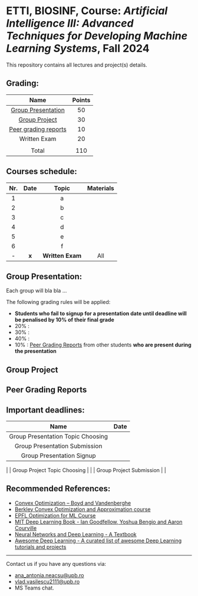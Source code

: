# ETTI, BIOSINF, Course: *Artificial Intelligence III: Advanced Techniques for Developing Machine Learning Systems*, Fall 2024 

This repository contains all lectures and project(s) details.  

## **Grading**:

| **Name** | **Points** |
|:-------:|:--------:|
| [Group Presentation](#group-presentation) | 50 |
| [Group Project](#group-project) | 30 |
| [Peer grading reports](#peer-grading-reports) | 10 |
| Written Exam | 20 |
|              |    |
| Total | 110 |

## **Courses** schedule:

| **Nr.** | **Date** |       **Topic**       | **Materials** |
|:-------:|:--------:|:---------------------:|:-------------:|
|    1    |     | a  |             |
|    2    |     | b |        |
|    3    |     | c |               |
|    4    |     | d |               |
|    5    |     | e |                 |
|    6    |     | f |               |
|    -    |   **x**    |    **Written Exam**    |   All   |

## Group Presentation:

Each group will bla bla ...

The following grading rules will be applied:
- **Students who fail to signup for a presentation date until deadline will be penalised by 10% of their final grade** 
- 20% : 
- 30% :
- 40% :
- 10% : [Peer Grading Reports](#peer-grading-reports) from other students **who are present during the presentation** 


## Group Project


## Peer Grading Reports


## Important deadlines:

| **Name** | **Date** |
|:-------:|:--------:|
|  Group Presentation Topic Choosing | |
|  Group Presentation Submission  |   |
|  Group Presentation Signup |   |
|
|  Group Project Topic Choosing |  |
|  Group Project Submission | |

## Recommended References:
- [Convex Optimization – Boyd and Vandenberghe](https://stanford.edu/~boyd/cvxbook/)
- [Berkley Convex Optimization and Approximation course](https://ee227c.github.io)
- [EPFL Optimization for ML Course](https://github.com/epfml/OptML_course)
- [MIT Deep Learning Book - Ian Goodfellow, Yoshua Bengio and Aaron Courville](https://github.com/janishar/mit-deep-learning-book-pdf)
- [Neural Networks and Deep Learning - A Textbook](https://www.charuaggarwal.net/neural.htm)
- [Awesome Deep Learning - A curated list of awesome Deep Learning tutorials and projects](https://github.com/ChristosChristofidis/awesome-deep-learning)

<hr>

Contact us if you have any questions via:
- [ana_antonia.neacsu@upb.ro](ana_antonia.neacsu@upb.ro)
- [vlad.vasilescu2111@upb.ro](vlad.vasilescu2111@upb.ro)
- MS Teams chat.
